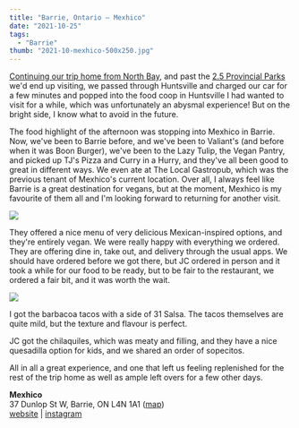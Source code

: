 ```yaml
---
title: "Barrie, Ontario – Mexhico"
date: "2021-10-25"
tags:
  - "Barrie"
thumb: "2021-10-mexhico-500x250.jpg"
---
```


[Continuing our trip home from North Bay](/north-bay-roadtrip-north-star-diner/), and past the [2.5 Provincial Parks](/parks-and-food-trucks/) we'd end up visiting, we passed through Huntsville and charged our car for a few minutes and popped into the food coop in Huntsville I had wanted to visit for a while, which was unfortunately an abysmal experience! But on the bright side, I know what to avoid in the future.

The food highlight of the afternoon was stopping into Mexhico in Barrie. Now, we've been to Barrie before, and we've been to Valiant's (and before when it was Boon Burger), we've been to the Lazy Tulip, the Vegan Pantry, and picked up TJ's Pizza and Curry in a Hurry, and they've all been good to great in different ways. We even ate at The Local Gastropub, which was the previous tenant of Mexhico's current location. Over all, I always feel like Barrie is a great destination for vegans, but at the moment, Mexhico is my favourite of them all and I'm looking forward to returning for another visit.

![](https://meshell.ca/blog/wp-content/uploads/2021/10/Mexhico-1024x768.jpg)

They offered a nice menu of very delicious Mexican-inspired options, and they're entirely vegan. We were really happy with everything we ordered. They are offering dine in, take out, and delivery through the usual apps. We should have ordered before we got there, but JC ordered in person and it took a while for our food to be ready, but to be fair to the restaurant, we ordered a fair bit, and it was worth the wait.

![](https://meshell.ca/blog/wp-content/uploads/2021/10/Barbacoa-1024x761.jpg)

I got the barbacoa tacos with a side of 31 Salsa. The tacos themselves are quite mild, but the texture and flavour is perfect.

JC got the chilaquiles, which was meaty and filling, and they have a nice quesadilla option for kids, and we shared an order of sopecitos.

All in all a great experience, and one that left us feeling replenished for the rest of the trip home as well as ample left overs for a few other days.

**Mexhico**\
37 Dunlop St W, Barrie, ON L4N 1A1 ([map](https://www.google.com/maps/place/Mexhico/@44.3887714,-79.6910268,15z/data=!4m2!3m1!1s0x0:0x9625b8c5a133b9c8?sa=X&ved=2ahUKEwj6pd-55uXzAhXLVs0KHS6oBOMQ_BJ6BAh_EAU))\
[website](https://www.mexhico.ca/) | [instagram](https://www.instagram.com/mexhico_restaurant/)
